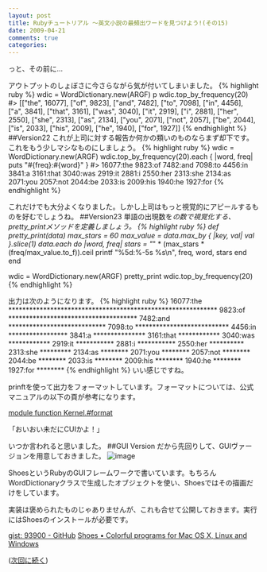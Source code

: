 ```yaml
---
layout: post
title: Rubyチュートリアル ～英文小説の最頻出ワードを見つけよう!(その15)
date: 2009-04-21
comments: true
categories:
---
```


っと、その前に...

アウトプットのしょぼさに今さらながら気が付いてしまいました。
{% highlight ruby %}
 wdic = WordDictionary.new(ARGF)
 p wdic.top_by_frequency(20)
#> [["the", 16077], ["of", 9823], ["and", 7482], ["to", 7098], ["in", 4456], ["a", 3841], ["that", 3161], ["was", 3040], ["it", 2919], ["i", 2881], ["her", 2550], ["she", 2313], ["as", 2134], ["you", 2071], ["not", 2057], ["be", 2044], ["is", 2033], ["his", 2009], ["he", 1940], ["for", 1927]]
{% endhighlight %}
##Version22
これが上司に対する報告か何かの類いのものならまず却下です。これをもう少しマシなものにしましょう。
{% highlight ruby %}
 wdic = WordDictionary.new(ARGF)
 wdic.top_by_frequency(20).each { |word, freq| puts "#{freq}:#{word}" }
#>
 16077:the
 9823:of
 7482:and
 7098:to
 4456:in
 3841:a
 3161:that
 3040:was
 2919:it
 2881:i
 2550:her
 2313:she
 2134:as
 2071:you
 2057:not
 2044:be
 2033:is
 2009:his
 1940:he
 1927:for
{% endhighlight %}

これだけでも大分よくなりました。しかし上司はもっと視覚的にアピールするものを好むでしょうね。
##Version23
単語の出現数を*の数で視覚化する、pretty_printメソッドを定義しましょう。
{% highlight ruby %}
 def pretty_print(data)
   max_stars = 60
   max_value = data.max_by { |key, val| val }.slice(1)
   data.each do |word, freq|
     stars = "*" * (max_stars * (freq/max_value.to_f)).ceil
     printf "%5d:%-5s %s\n", freq, word, stars
   end
 end
 
 wdic = WordDictionary.new(ARGF)
 pretty_print wdic.top_by_frequency(20)
{% endhighlight %}

出力は次のようになります。
{% highlight ruby %}
16077:the   ************************************************************
 9823:of    *************************************
 7482:and   ****************************
 7098:to    ***************************
 4456:in    *****************
 3841:a     ***************
 3161:that  ************
 3040:was   ************
 2919:it    ***********
 2881:i     ***********
 2550:her   **********
 2313:she   *********
 2134:as    ********
 2071:you   ********
 2057:not   ********
 2044:be    ********
 2033:is    ********
 2009:his   ********
 1940:he    ********
 1927:for   ********
{% endhighlight %}
いい感じですね。

prinftを使って出力をフォーマットしています。フォーマットについては、公式マニュアルの以下の頁が参考になります。

[module function Kernel.#format](http://doc.okkez.net/191/view/method/Kernel/m/sprintf)

「おいおい未だにCUIかよ！」

いつか言われると思いました。
##GUI Version
だから先回りして、GUIヴァージョンを用意しておきました。
![image](http://img.f.hatena.ne.jp/images/fotolife/k/keyesberry/20090421/20090421090356.png)


ShoesというRubyのGUIフレームワークで書いています。もちろんWordDictionaryクラスで生成したオブジェクトを使い、Shoesではその描画だけをしています。

実装は褒められたものじゃありませんが、これも合せて公開しておきます。実行にはShoesのインストールが必要です。

[gist: 93900 - GitHub](http://gist.github.com/93900)
[Shoes &#8226; Colorful programs for Mac OS X, Linux and Windows](http://shoooes.net/)

([次回に続く](/2009/04/22/Ruby-16/))
